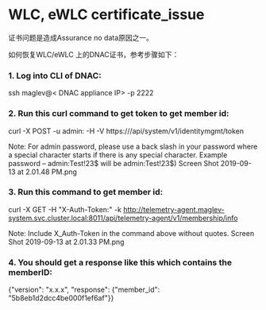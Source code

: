 # WLC, eWLC certificate_issue

证书问题是造成Assurance no data原因之一。

如何恢复WLC/eWLC 上的DNAC证书，参考步骤如下：

### 1. Log into CLI of DNAC: 

ssh maglev@< DNAC appliance IP> -p 2222

### 2. Run this curl command to get token to get member id:

curl -X POST -u admin:<admin user password> -H -V https://<CLUSTER-IP>/api/system/v1/identitymgmt/token

Note: For admin password, please use a back slash in your password where a special character starts if there is any special character. Example password – admin:Test!23$ will be admin:Test\!23$)
Screen Shot 2019-09-13 at 2.01.48 PM.png

  
### 3. Run this command to get member id:

curl -X GET -H "X-Auth-Token:<PROVIDE THE TOKEN HERE>" -k http://telemetry-agent.maglev-system.svc.cluster.local:8011/api/telemetry-agent/v1/membership/info

Note: Include X_Auth-Token in the command above without quotes.
Screen Shot 2019-09-13 at 2.01.33 PM.png

###  4. You should get a response like this which contains the memberID:

{"version": "x.x.x", "response": {"member_id": "5b8eb1d2dcc4be000f1ef6af"}}

